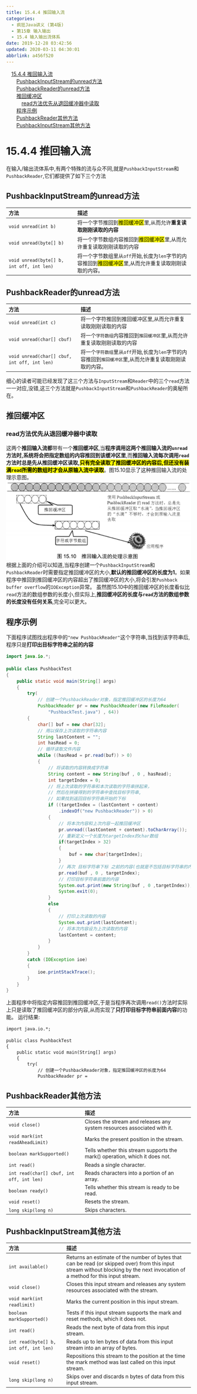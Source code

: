 ```yaml
---
title: 15.4.4 推回输入流
categories: 
  - 疯狂Java讲义 (第4版)
  - 第15章 输入输出
  - 15.4 输入输出流体系
date: 2019-12-28 03:42:56
updated: 2020-03-11 04:30:01
abbrlink: a456f520
---
```

<div id='my_toc'><a href="/JavaReadingNotes/a456f520/#15-4-4-推回输入流" class="header_1">15.4.4 推回输入流</a>&nbsp;<br><a href="/JavaReadingNotes/a456f520/#PushbackInputStream的unread方法" class="header_2">PushbackInputStream的unread方法</a>&nbsp;<br><a href="/JavaReadingNotes/a456f520/#PushbackReader的unread方法" class="header_2">PushbackReader的unread方法</a>&nbsp;<br><a href="/JavaReadingNotes/a456f520/#推回缓冲区" class="header_2">推回缓冲区</a>&nbsp;<br><a href="/JavaReadingNotes/a456f520/#read方法优先从退回缓冲器中读取" class="header_3">read方法优先从退回缓冲器中读取</a>&nbsp;<br><a href="/JavaReadingNotes/a456f520/#程序示例" class="header_2">程序示例</a>&nbsp;<br><a href="/JavaReadingNotes/a456f520/#PushbackReader其他方法" class="header_2">PushbackReader其他方法</a>&nbsp;<br><a href="/JavaReadingNotes/a456f520/#PushbackInputStream其他方法" class="header_2">PushbackInputStream其他方法</a>&nbsp;<br></div>
<style>.header_1{margin-left: 1em;}.header_2{margin-left: 2em;}.header_3{margin-left: 3em;}.header_4{margin-left: 4em;}.header_5{margin-left: 5em;}.header_6{margin-left: 6em;}</style>
<!--more-->
<script>if (navigator.platform.search('arm')==-1){document.getElementById('my_toc').style.display = 'none';}var e,p = document.getElementsByTagName('p');while (p.length>0) {e = p[0];e.parentElement.removeChild(e);}</script>

<!--end-->
# 15.4.4 推回输入流
在输入/输出流体系中,有两个特殊的流与众不同,就是`PushbackInputStream`和`PushbackReader`,它们都提供了如下三个方法

## PushbackInputStream的unread方法

|方法|描述|
|:--|:--|
|`void unread(int b)`|将一个字节推回到<mark>推回缓冲区</mark>里,从而允许**重复读取刚刚读取的内容**|
|`void unread(byte[] b)`|将一个字节数组内容推回到<mark>推回缓冲区</mark>里,从而允许重复读取刚刚读取的内容|
|`void unread(byte[] b, int off, int len)`|将一个字节数组里从`off`开始,长度为`len`字节的内容推回到<mark>推回缓冲区</mark>里,从而允许重复读取刚刚读取的内容。|

## PushbackReader的unread方法

|方法|描述|
|:--|:--|
|`void unread(int c)`|将一个字符推回到推回缓冲区里,从而允许重复读取刚刚读取的内容|
|`void unread(char[] cbuf)`|将一个`字符数组`内容推回到`推回缓冲区`里,从而允许重复读取刚刚读取的内容|
|`void unread(char[] cbuf, int off, int len)`|将一个`字符数组`里从`off`开始,长度为`len`字节的内容推回到`推回缓冲区`里,从而允许重复读取刚刚读取的内容。|

细心的读者可能已经发现了这三个方法与`InputStream`和`Reader`中的三个`read`方法一一对应,没错,这三个方法就是`PushbackInputStream`和`PushbackReader`的奥秘所在。
## 推回缓冲区
### read方法优先从退回缓冲器中读取
这两个**推回输入流都**带有一个**推回缓冲区**,当**程序调用这两个推回输入流的`unread`方法时,系统将会把指定数组的内容推回到该缓冲区里**,而**推回输入流每次调用`read`方法时总是先从推回缓冲区读取,<mark>只有完全读取了推回缓冲区的内容后,但还没有装满`read`所需的数组时才会从原输入流中读取</mark>**。图15.10显示了这种推回输入流的处理示意图。
![这里有一张图片](https://raw.githubusercontent.com/lanlan2017/images/master/JavaReadingNotes/CrazyJavaLecture4/Chapter15IO/15.4.4/1.png)
根据上面的介绍可以知道,当程序创建一个`PushbackInputStream`和`PushbackReader`时需要指定推回缓冲区的大小,**默认的推回缓冲区的长度为1**。如果程序中推回到推回缓冲区的内容超出了推回缓冲区的大小,将会引发`Pushback buffer overflow`的`IOException`异常。
虽然图15.10中的推回缓冲区的长度看似比`read`方法的数组参数的长度小,但实际上,**推回缓冲区的长度与`read`方法的数组参数的长度没有任何关系**,完全可以更大。
## 程序示例
下面程序试图找出程序中的`"new PushbackReader"`这个字符串,当找到该字符串后,程序只是**打印出目标字符串之前的内容**
```java
import java.io.*;

public class PushbackTest
{
    public static void main(String[] args)
    {
        try(
            // 创建一个PushbackReader对象，指定推回缓冲区的长度为64
            PushbackReader pr = new PushbackReader(new FileReader(
                "PushbackTest.java") , 64))
        {
            char[] buf = new char[32];
            // 用以保存上次读取的字符串内容
            String lastContent = "";
            int hasRead = 0;
            // 循环读取文件内容
            while ((hasRead = pr.read(buf)) > 0)
            {
                // 将读取的内容转换成字符串
                String content = new String(buf , 0 , hasRead);
                int targetIndex = 0;
                // 将上次读取的字符串和本次读取的字符串拼起来，
                // 然后在拼接得到的字符串中查找目标字符串,
                // 如果找到返回目标字符串开始的下标
                if ((targetIndex = (lastContent + content)
                    .indexOf("new PushbackReader")) > 0)
                {
                    // 将本次内容和上次内容一起推回缓冲区
                    pr.unread((lastContent + content).toCharArray());
                    // 重新定义一个长度为targetIndex的char数组
                    if(targetIndex > 32)
                    {
                        buf = new char[targetIndex];
                    }
                    // 再次 目标字符串下标 之前的内容(也就是不包括目标字符串的内容)
                    pr.read(buf , 0 , targetIndex);
                    // 打印目标字符串前面的内容
                    System.out.print(new String(buf , 0 ,targetIndex));
                    System.exit(0);
                }
                else
                {
                    // 打印上次读取的内容
                    System.out.print(lastContent);
                    // 将本次内容设为上次读取的内容
                    lastContent = content;
                }
            }
        }
        catch (IOException ioe)
        {
            ioe.printStackTrace();
        }
    }
}
```
上面程序中将指定内容推回到推回缓冲区,于是当程序再次调用`read()`方法时实际上只是读取了推回缓冲区的部分内容,从而实现了**只打印目标字符串前面内容**的功能。
运行结果:
```
import java.io.*;

public class PushbackTest
{
    public static void main(String[] args)
    {
        try(
            // 创建一个PushbackReader对象，指定推回缓冲区的长度为64
            PushbackReader pr =
```
<!-- JavaReadingNotes/CrazyJavaLecture4/Chapter15IO/15.4.4/ -->
## PushbackReader其他方法

|方法|描述|
|:--|:--|
|`void close()`|Closes the stream and releases any system resources associated with it.|
|`void mark(int readAheadLimit)`|Marks the present position in the stream.|
|`boolean markSupported()`|Tells whether this stream supports the mark() operation, which it does not.|
|`int read()`|Reads a single character.|
|`int read(char[] cbuf, int off, int len)`|Reads characters into a portion of an array.|
|`boolean ready()`|Tells whether this stream is ready to be read.|
|`void reset()`|Resets the stream.|
|`long skip(long n)`|Skips characters.|


## PushbackInputStream其他方法

|方法|描述|
|:--|:--|
|`int available()`|Returns an estimate of the number of bytes that can be read (or skipped over) from this input stream without blocking by the next invocation of a method for this input stream.|
|`void close()`|Closes this input stream and releases any system resources associated with the stream.|
|`void mark(int readlimit)`|Marks the current position in this input stream.|
|`boolean markSupported()`|Tests if this input stream supports the mark and reset methods, which it does not.|
|`int read()`|Reads the next byte of data from this input stream.|
|`int read(byte[] b, int off, int len)`|Reads up to len bytes of data from this input stream into an array of bytes.|
|`void reset()`|Repositions this stream to the position at the time the mark method was last called on this input stream.|
|`long skip(long n)`|Skips over and discards n bytes of data from this input stream.|
